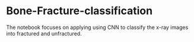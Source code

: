 # Bone-Fracture-classification
The notebook focuses on applying using CNN to classify the x-ray images into fractured and unfractured. 
